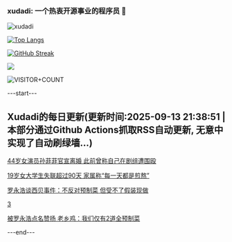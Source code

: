 ### xudadi: 一个热衷开源事业的程序员 👋

![xudadi](https://github-readme-stats-git-masterorgs-github-readme-stats-team.vercel.app/api?username=xudadi)

[![Top Langs](https://github-readme-stats.vercel.app/api/top-langs/?username=xudadi)](https://github.com/anuraghazra/github-readme-stats)

[![GitHub Streak](https://streak-stats.demolab.com?user=xudadi&locale=zh_Hans)](https://git.io/streak-stats)

![](https://raw.githubusercontent.com/xudadi/xudadi/main/assets/github-contribution-grid-snake.svg)

![VISITOR+COUNT](https://komarev.com/ghpvc/?username=xudadi&label=VISITOR+COUNT)


---start---

## Xudadi的每日更新(更新时间:2025-09-13 21:38:51 | 本部分通过Github Actions抓取RSS自动更新, 无意中实现了自动刷绿墙...)

[44岁女演员孙菲菲官宣离婚 此前曾称自己在剧组遭围殴](https://m.163.com/news/article/K9BCBTBT053469LG.html)

[19岁女大学生失联超过90天 家属称“每一天都是煎熬”](https://m.163.com/news/article/K9BBQ448053469LG.html)

[罗永浩谈西贝事件：不反对预制菜 但受不了假装现做](https://m.163.com/news/article/K9B19EUL0530SFP3.html)

[3](https://m.163.com/touch/news/sub/domestic)

[被罗永浩点名赞扬 老乡鸡：我们仅有2道全预制菜](https://m.163.com/news/article/K99P8AML053469LG.html)

---end---

